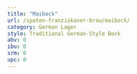 ```yaml
---
title: "Maibock"
url: /spaten-franziskaner-brau/maibock/
category: German Lager
style: Traditional German-Style Bock
abv: 0
ibu: 0
srm: 0
upc: 0
---
```


